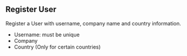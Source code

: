 ## Register User

Register a User with username, company name and country information.

- Username: must be unique
- Company
- Country (Only for certain countries)
